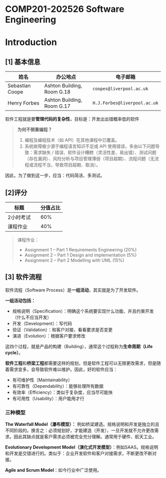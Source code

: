# COMP201-202526 Software Engineering

# Introduction

## [1] 基本信息

| 姓名            | 办公地点                   | 电子邮箱                     |
| --------------- | -------------------------- | ---------------------------- |
| Sebastian Coope | Ashton Building, Room G.18 | `coopes@liverpool.ac.uk`     |
| Henry Forbes    | Ashton Building, Room G.17 | `H.J.Forbes@liverpool.ac.uk` |

软件工程就是要**管理代码的复杂性**，目标是：开发出出错概率低的软件

> **为何不侧重编程？**
>
> 1. 编程及编程技术（如 API）在其他课程中已覆盖。
> 2. 系统故障极少源于编程语言知识不足或 API 使用错误，多由以下问题导致：需求缺失 / 错误、软件设计糟糕（灵活性差、易出错）、测试问题（存在漏洞）、风险分析与项目管理薄弱（项目超期）、流程问题（无流程或流程不当，导致项目超期、取消）。

因此，为了做到这一步，应当：代码简洁、多测试。

## [2]评分

| 标题      |      | 分值占比 |
| --------- | ---- | -------- |
| 2小时考试 |      | 60%      |
| 课程作业  |      | 40%      |

> 课程作业：
>
> - Assignment 1 – Part 1 Requirements Engineering (20%)
> - Assignment 2 – Part 1 Design and implementation (5%)
> - Assignment 2 – Part 2 Modelling with UML (15%)



## [3] 软件流程

软件流程（Software Process）是**一组活动**，其实就是为了开发软件。

**一组活动包括：**

- 规格说明（Specification）：明确这个系统要实现什么功能、并且约束开发（什么不应当开发）
- 开发（Development）：写代码
- 验证（Validation）：和客户对接，看看要求是否变更
- 演进（Evolution）：根据客户要求修改

这四个过程，就是产品的构建（Building），通常这个过程称为**生命周期（Life cycle）**。


**软件工程**和**桥梁工程**都需要这样的规划，但是软件工程可以无限更改需求，但是随着需求变多，会导致软件难以维护。因此，好的软件应当：

- 有可维护性（Maintainability）
- 有可靠性（Dependability）：能够处理所有数据
- 有效率（Efficiency）：类似于复杂度，应当尽可能快
- 有可用性（Usability）：用户能用才行

### 三种模型

**The Waterfall Model（瀑布模型）：** 例如桥梁建造。规格说明和开发是独立的且不同阶段的。换言之：必须规划好，才能建造（开发），一旦开发就不允许更改需求。因此其缺点就是客户需求必须被完全充分理解。通常用于硬件、航天工业。

**Evolutionary Development Model（演化式开发模型）**：例如SAAS。规格说明和开发是交错进行的。类似于：企业开发软件和客户对接需求，不断更改不断对接。

**Agile and Scrum Model**：如今行业中广泛使用。











